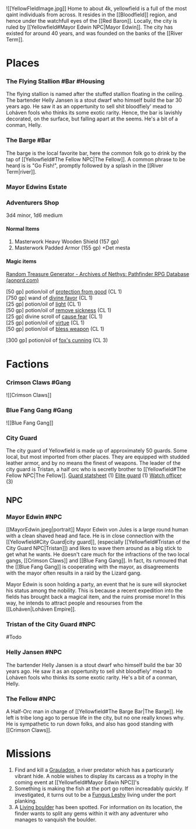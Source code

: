 ![[YellowFIeldImage.jpg]]
Home to about 4k, yellowfield is a full of the most qaint individuals from across. It resides in the [[Bloodfield]] region, and hence under the watchfull eyes of the [[Red Baron]]. Locally, the city is ruled by [[Yellowfield#Mayor Edwin NPC|Mayor Edwin]]. The city has existed for around 40 years, and was founded on the banks of the [[River Term]]. 

# Places
### The Flying  Stallion #Bar #Housing
The flying stallion is named after the stuffed stallion floating in the ceiling. The bartender Helly Jansen is a stout dwarf who himself build the bar 30 years ago. He saw it as an oppertunity to sell shit bloodfiely' mead to Loháven fools who thinks its some exotic rarity. Hence, the bar is lavishly decorated, on the surface, but falling apart at the seems. He's a bit of a conman, Helly.
### The Barge #Bar
The barge is the local favorite bar, here the common folk go to drink by the tap of [[Yellowfield#The Fellow NPC|The Fellow]]. 
A common phrase to be heard is is "Go Fish!", promptly followed by a splash in the [[River Term|river]].

### Mayor Edwins Estate

### Adventurers Shop
3d4 minor, 1d6 medium
#### Normal Items
1. Masterwork Heavy Wooden Shield (157 gp)
2. Masterwork Padded Armor (155 gp)
 +Det mesta
#### Magic items
[Random Treasure Generator - Archives of Nethys: Pathfinder RPG Database (aonprd.com)](https://www.aonprd.com/RandomItemGenerator.aspx)

[50 gp] potion/oil of [protection from good](https://www.aonprd.com/SpellDisplay.aspx?ItemName=Protection%20from%20Good) (CL 1)  
[750 gp] wand of [divine favor](https://www.aonprd.com/SpellDisplay.aspx?ItemName=Divine%20Favor) (CL 1)  
[25 gp] potion/oil of [light](https://www.aonprd.com/SpellDisplay.aspx?ItemName=Light) (CL 1)  
[50 gp] potion/oil of [remove sickness](https://www.aonprd.com/SpellDisplay.aspx?ItemName=Remove%20Sickness) (CL 1)  
[25 gp] divine scroll of [cause fear](https://www.aonprd.com/SpellDisplay.aspx?ItemName=Cause%20Fear) (CL 1)  
[25 gp] potion/oil of [virtue](https://www.aonprd.com/SpellDisplay.aspx?ItemName=Virtue) (CL 1)  
[50 gp] potion/oil of [bless weapon](https://www.aonprd.com/SpellDisplay.aspx?ItemName=Bless%20Weapon) (CL 1)

[300 gp] potion/oil of [fox's cunning](https://www.aonprd.com/SpellDisplay.aspx?ItemName=Fox%27s%20Cunning) (CL 3)


# Factions
### Crimson Claws #Gang
![[Crimson Claws]]

### Blue Fang Gang #Gang
![[Blue Fang Gang]]

### City Guard
The city guard of Yellowfield is made up of approximately 50 guards. Some local, but most imported from other places. They are equipped with studded leather armor, and by no means the finest of weapons. The leader of the city guard is Tristan, a half orc who is secretly brother to [[Yellowfield#The Fellow NPC|The Fellow]].
[Guard statsheet](https://2e.aonprd.com/NPCs.aspx?ID=933) (1)
[Elite guard](https://2e.aonprd.com/NPCs.aspx?ID=933&Elite=true) (1)
[Watch officer](https://2e.aonprd.com/NPCs.aspx?ID=936) (3)

## NPC
### Mayor Edwin #NPC
[[MayorEdwin.jpeg|portrait]]
Mayor Edwin von Jules is a large round human with a clean shaved head and face. He is in close connection with the [[Yellowfield#City Guard|city guard]], (especially [[Yellowfield#Tristan of the City Guard NPC|Tristan]]) and likes to wave them around as a big stick to get what he wants. He doesn't care much for the infractions of the two local gangs, [[Crimson Claws]] and [[Blue Fang Gang]]. In fact, its rumoured that the [[Blue Fang Gang]] is cooperating with the mayor, as disagreements with the mayor often results in a raid by the Lizard gang. 

Mayor Edwin is soon holding a party, an event that he is sure will skyrocket his status among the nobility. This is because a recent expedition into the fields has brought back a magical item, and the ruins promise more! In this way, he intends to attract people and resourses from the [[Loháven|Loháven Empire]].

### Tristan of the City Guard #NPC
#Todo 



### Helly Jansen #NPC 
The bartender Helly Jansen is a stout dwarf who himself build the bar 30 years ago. He saw it as an oppertunity to sell shit bloodfiely' mead to Loháven fools who thinks its some exotic rarity. He's a bit of a conman, Helly. 

### The Fellow #NPC 
A Half-Orc man in charge of [[Yellowfield#The Barge Bar|The Barge]]. He left is tribe long ago to persue life in the city, but no one really knows why. He is sympathetic to run down folks, and also has good standing with [[Crimson Claws]]. 


# Missions

1. Find and kill a [Grauladon](https://2e.aonprd.com/Monsters.aspx?ID=435), a river predator which has a particurarly vibrant hide. A noble wishes to display its carcass as a trophy in the coming event at [[Yellowfield#Mayor Edwin NPC]]'s
2. Something is making the fish at the port go rotten increadably quickly. If investigated, it turns out to be a [Fungus Leshy](https://2e.aonprd.com/Monsters.aspx?ID=281) living under the port planking.
3. A [Living boulder](https://2e.aonprd.com/Monsters.aspx?ID=650) has been spotted. For information on its location, the finder wants to split any gems within it with any adventurer who manages to vanquish the boulder.